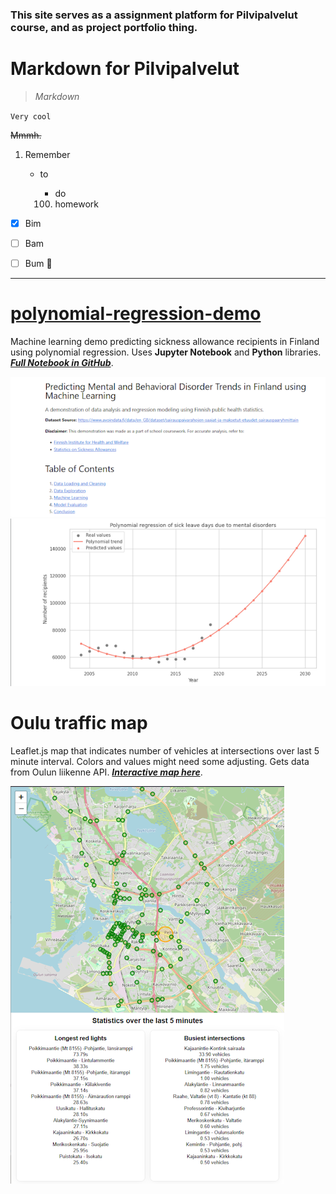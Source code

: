 ### This site serves as a assignment platform for Pilvipalvelut course, and as project portfolio thing.

# Markdown for Pilvipalvelut

> *Markdown* 

`Very cool`

~~Mmmh.~~

1. Remember
    - to
        - do

        100. homework

- [x] Bim
- [ ] Bam
- [ ] Bum :tada:


---

# [polynomial-regression-demo](https://github.com/veliok/polynomial-regression-demo)
Machine learning demo predicting sickness allowance recipients in Finland using polynomial regression.
Uses **Jupyter Notebook** and **Python** libraries.
***[Full Notebook in GitHub](https://github.com/veliok/polynomial-regression-demo/blob/main/polynomial_regression_demo.ipynb)***.

![ml](images/ML1.png)
![ml](images/ML2.png)



# Oulu traffic map
Leaflet.js map that indicates number of vehicles at intersections over last 5 minute interval. Colors and values might need some adjusting. Gets data from Oulun liikenne API.
***[Interactive map here](./traffic-map/traffic-map.html)***.

![map](images/traffic.png)
